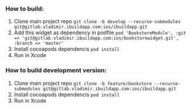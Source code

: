 ### How to build:
1. Clone main project repo
`git clone -b develop --recurse-submodules git@gitlab.vladimir.ibuildapp.com:ios/ibuildapp.git`
2. Add this widget as dependency in podfile `pod 'BookstoreModule', :git => 'git@gitlab.vladimir.ibuildapp.com:ios/bookstorewidget.git', :branch => 'master'` 
3. Install cocoapods dependencis `pod install`
4. Run in Xcode

### How to build development version:
1. Clone main project repo
`git clone -b feature/bookstore --recurse-submodules git@gitlab.vladimir.ibuildapp.com:ios/ibuildapp.git`
2. Install cocoapods dependencis `pod install`
3. Run in Xcode
